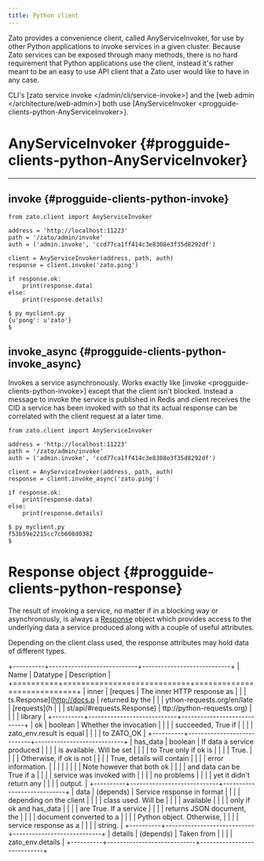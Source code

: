 ```yaml
---
title: Python client
---
```


Zato provides a convenience client, called AnyServiceInvoker, for use by other Python applications to invoke
services in a given cluster. Because Zato services can be exposed through many methods, there is no hard requirement
that Python applications use the client, instead it\'s rather meant to be an easy to use API client
that a Zato user would like to have in any case.

CLI\'s [zato service invoke \</admin/cli/service-invoke\>] and the [web admin \</architecture/web-admin\>]
both use [AnyServiceInvoker \<progguide-clients-python-AnyServiceInvoker\>].

AnyServiceInvoker {#progguide-clients-python-AnyServiceInvoker}
=================

------------------------------------------------------------------------

invoke {#progguide-clients-python-invoke}
------

``` {.python}
from zato.client import AnyServiceInvoker

address = 'http://localhost:11223'
path = '/zato/admin/invoke'
auth = ('admin.invoke', 'ccd77ca1ff414c3e8308e3f35d8292df')

client = AnyServiceInvoker(address, path, auth)
response = client.invoke('zato.ping')

if response.ok:
    print(response.data)
else:
    print(response.details)
```

``` 
$ py myclient.py
{u'pong': u'zato'}
$
```

invoke_async {#progguide-clients-python-invoke_async}
------------

Invokes a service asynchronously. Works exactly like [invoke \<progguide-clients-python-invoke\>]
except that the client isn\'t blocked. Instead a message to invoke the service is published
in Redis and client receives the CID a service has been invoked with so that its actual response
can be correlated with the client request at a later time.

``` {.python}
from zato.client import AnyServiceInvoker

address = 'http://localhost:11223'
path = '/zato/admin/invoke'
auth = ('admin.invoke', 'ccd77ca1ff414c3e8308e3f35d8292df')

client = AnyServiceInvoker(address, path, auth)
response = client.invoke_async('zato.ping')

if response.ok:
    print(response.data)
else:
    print(response.details)
```

``` 
$ py myclient.py
f53b59e2215cc7cb608d0382
$
```

Response object {#progguide-clients-python-response}
===============

The result of invoking a service, no matter if in a blocking way or asynchronously,
is always a
[Response](https://github.com/zatosource/zato/blob/support/2.0/code/zato-client/src/zato/client/__init__.py)
object which provides access to the underlying data a service
produced along with a couple of useful attributes.

Depending on the client class used, the response attributes may hold data of different
types.

+----------+----------------------------+----------------------------+
| Name     | Datatype                   | Description                |
+==========+============================+============================+
| inner    | [reques                    | The inner HTTP response as |
|          | ts.Response](http://docs.p | returned by the            |
|          | ython-requests.org/en/late | [requests](h               |
|          | st/api/#requests.Response) | ttp://python-requests.org) |
|          |                            | library                    |
+----------+----------------------------+----------------------------+
| ok       | boolean                    | Whether the invocation     |
|          |                            | succeeded, True if         |
|          |                            | zato_env.result is equal   |
|          |                            | to ZATO_OK                 |
+----------+----------------------------+----------------------------+
| has_data | boolean                    | If data a service produced |
|          |                            | is available. Will be set  |
|          |                            | to True only if ok is      |
|          |                            | True.                      |
|          |                            | Otherwise, if ok is not    |
|          |                            | True, details will contain |
|          |                            | error information.         |
|          |                            |                            |
|          |                            | Note however that both ok  |
|          |                            | and data can be True if a  |
|          |                            | service was invoked with   |
|          |                            | no problems                |
|          |                            | yet it didn\'t return any  |
|          |                            | output.                    |
+----------+----------------------------+----------------------------+
| data     | (depends)                  | Service response in format |
|          |                            | depending on the client    |
|          |                            | class used. Will be        |
|          |                            | available                  |
|          |                            | only if ok and has_data    |
|          |                            | are True. If a service     |
|          |                            | returns JSON document, the |
|          |                            | document converted to a    |
|          |                            | Python object. Otherwise,  |
|          |                            | service response as a      |
|          |                            | string.                    |
+----------+----------------------------+----------------------------+
| details  | (depends)                  | Taken from                 |
|          |                            | zato_env.details           |
+----------+----------------------------+----------------------------+
